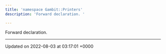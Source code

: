 ```yaml
---
title: 'namespace Gambit::Printers'
description: 'Forward declaration. '

---
```







Forward declaration. 






-------------------------------

Updated on 2022-08-03 at 03:17:01 +0000